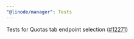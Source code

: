 ```yaml
---
"@linode/manager": Tests
---
```


Tests for Quotas tab endpoint selection ([#12271](https://github.com/linode/manager/pull/12271))
